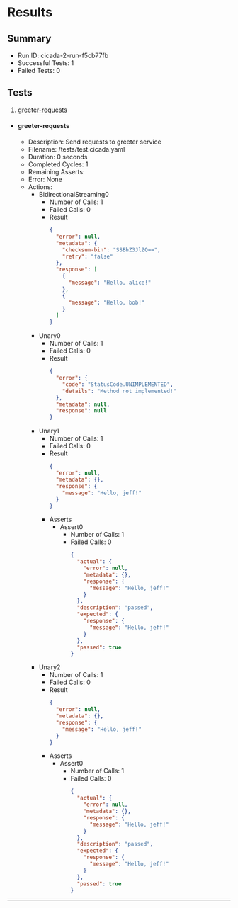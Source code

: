 # Results

## Summary

* Run ID: cicada-2-run-f5cb77fb
* Successful Tests: 1
* Failed Tests: 0

## Tests
1. [greeter-requests](#greeter-requests)
* #### greeter-requests
    - Description: Send requests to greeter service
    - Filename: /tests/test.cicada.yaml
    - Duration: 0 seconds
    - Completed Cycles: 1
    - Remaining Asserts: 
    - Error: None
    - Actions:
        * BidirectionalStreaming0
            - Number of Calls: 1
            - Failed Calls: 0
            - Result
                ```json
                {
                  "error": null,
                  "metadata": {
                    "checksum-bin": "SSBhZ3JlZQ==",
                    "retry": "false"
                  },
                  "response": [
                    {
                      "message": "Hello, alice!"
                    },
                    {
                      "message": "Hello, bob!"
                    }
                  ]
                }
                ```
        * Unary0
            - Number of Calls: 1
            - Failed Calls: 0
            - Result
                ```json
                {
                  "error": {
                    "code": "StatusCode.UNIMPLEMENTED",
                    "details": "Method not implemented!"
                  },
                  "metadata": null,
                  "response": null
                }
                ```
        * Unary1
            - Number of Calls: 1
            - Failed Calls: 0
            - Result
                ```json
                {
                  "error": null,
                  "metadata": {},
                  "response": {
                    "message": "Hello, jeff!"
                  }
                }
                ```
            - Asserts
                * Assert0
                    - Number of Calls: 1
                    - Failed Calls: 0
                        ```json
                        {
                          "actual": {
                            "error": null,
                            "metadata": {},
                            "response": {
                              "message": "Hello, jeff!"
                            }
                          },
                          "description": "passed",
                          "expected": {
                            "response": {
                              "message": "Hello, jeff!"
                            }
                          },
                          "passed": true
                        }
                        ```
        * Unary2
            - Number of Calls: 1
            - Failed Calls: 0
            - Result
                ```json
                {
                  "error": null,
                  "metadata": {},
                  "response": {
                    "message": "Hello, jeff!"
                  }
                }
                ```
            - Asserts
                * Assert0
                    - Number of Calls: 1
                    - Failed Calls: 0
                        ```json
                        {
                          "actual": {
                            "error": null,
                            "metadata": {},
                            "response": {
                              "message": "Hello, jeff!"
                            }
                          },
                          "description": "passed",
                          "expected": {
                            "response": {
                              "message": "Hello, jeff!"
                            }
                          },
                          "passed": true
                        }
                        ```
---
